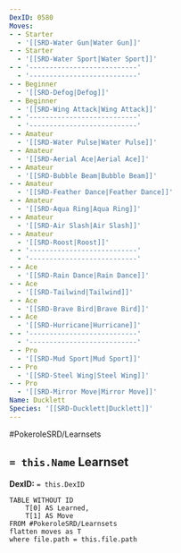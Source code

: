 ```yaml
---
DexID: 0580
Moves:
- - Starter
  - '[[SRD-Water Gun|Water Gun]]'
- - Starter
  - '[[SRD-Water Sport|Water Sport]]'
- - '---------------------------'
  - '---------------------------'
- - Beginner
  - '[[SRD-Defog|Defog]]'
- - Beginner
  - '[[SRD-Wing Attack|Wing Attack]]'
- - '---------------------------'
  - '---------------------------'
- - Amateur
  - '[[SRD-Water Pulse|Water Pulse]]'
- - Amateur
  - '[[SRD-Aerial Ace|Aerial Ace]]'
- - Amateur
  - '[[SRD-Bubble Beam|Bubble Beam]]'
- - Amateur
  - '[[SRD-Feather Dance|Feather Dance]]'
- - Amateur
  - '[[SRD-Aqua Ring|Aqua Ring]]'
- - Amateur
  - '[[SRD-Air Slash|Air Slash]]'
- - Amateur
  - '[[SRD-Roost|Roost]]'
- - '---------------------------'
  - '---------------------------'
- - Ace
  - '[[SRD-Rain Dance|Rain Dance]]'
- - Ace
  - '[[SRD-Tailwind|Tailwind]]'
- - Ace
  - '[[SRD-Brave Bird|Brave Bird]]'
- - Ace
  - '[[SRD-Hurricane|Hurricane]]'
- - '---------------------------'
  - '---------------------------'
- - Pro
  - '[[SRD-Mud Sport|Mud Sport]]'
- - Pro
  - '[[SRD-Steel Wing|Steel Wing]]'
- - Pro
  - '[[SRD-Mirror Move|Mirror Move]]'
Name: Ducklett
Species: '[[SRD-Ducklett|Ducklett]]'
---
```


#PokeroleSRD/Learnsets

## `= this.Name` Learnset

**DexID:** `= this.DexID`

```dataview
TABLE WITHOUT ID
    T[0] AS Learned,
    T[1] AS Move
FROM #PokeroleSRD/Learnsets
flatten moves as T
where file.path = this.file.path
```

